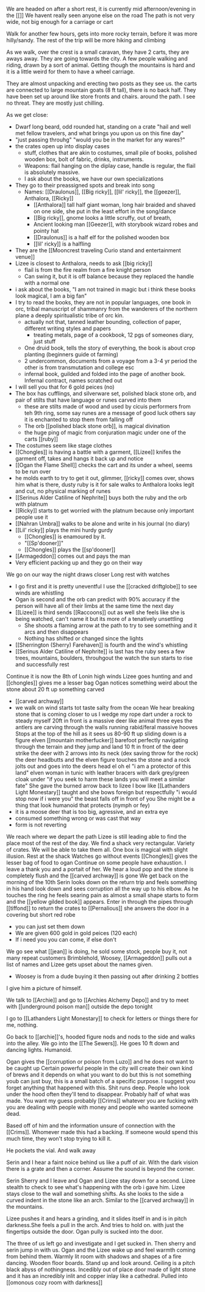 

We are headed on after a short rest, it is currently mid afternoon/evening in the [[]]
We havent really seen anyone else on the road
The path is not very wide, not big enough for a carriage or cart

Walk for another few hours, gets into more rocky terrain, before it was more hilly/sandy. The rest of the trip will be more hiking and climbing

As we walk, over the crest is a small caravan, they have 2 carts, they are aways away. They are going towards the city. A few people walking and riding, drawn by a sort of animal. Getting though the mountains is hard and it is a little weird for them to have a wheel carriage. 

They are almost unpacking and erecting two posts as they see us. the carts are connected to large mountain goats (8 ft tall), there is no back half. They have been set up around like store fronts and chairs. around the path. I see no threat. They are mostly just chilling.

As we get close:
*  Dwarf long beard, odd rounded hat, standing on a crate "hail and well met fellow travelers, and what brings you upon us on this fine day"
*  "just passing throuhg" "would you be in the market for any wares?"
*  the crates open up into display cases
	* stuff, clothes that are akin to costumes, small pile of books, polished wooden box, bolt of fabric, drinks, instruments.
	*  Weapons: flail hanging on the diplay case, handle is regular, the flail is absolutely massive. 
	*  I ask about the books, we have our own specializations
* They go to their preassigned spots and break into song
	* Names: [[Draulonus]], [[Big ricky]], [[lil' ricky]], the [[geezer]], Anthalora, [[Ricky]]
		* [[Anthalora]] tall half giant woman, long hair braided and shaved on one side, she put in the least effort in the song/dance
		* [[Big ricky]], gnome looks a little scruffy, out of breath, 
		* Ancient looking man [[Geezer]], with storybook wizard robes and pointy hat
		* [[Draulonus]] is a half elf for the polished wooden box
		* [[lil' ricky]] is a halfling
* They are the [[Mooncrest traveling Curio stand and entertainment venue]]
*  Lizee is closest to Anthalora, needs to ask [[big ricky]]
	* flail is from the fire realm from a fire knight person
	* Can swing it, but it is off balance because they replaced the handle with a normal one
*  i ask about the books, "I am not trained in magic but i think these books look magical, I am a big fan"
* I try to read the books, they are not in popular languages, one book in orc, tribal manuscript of shammanry from the wanderers of the northern plane a deeply spiritualistic tribe of orc kin. 
	* actually not that, tanned leather bounding, collection of paper, different writing styles and papers
		* treating metals, page of a cookbook, 12 pgs of someones diary, just stuff
	* One druid book, tells the story of everything, the book is about crop planting (beginners guide ot farming)
	* 2 undercommon, documents from a voyage from a 3-4 yr period the other is from transmutation and college esc
	* infernal book, guilded and folded into the page of another book. Infernal contract, names scratched out
*  I will sell you that for 6 gold peices (no)
*  The box has cufflings, and silverware set, polished black stone orb, and pair of stilts that have language or runes carved into them
	* these are stilts made of wood and used by cicuis performers from teh 9th ring, some say runes are a message of good luck others say it is enchanted to stop them from falling off
	* The orb [[polished black stone orb]], is magical divination
	* the huge ping of magic from conjuration magic under one of the carts [[ruby]]
* The costumes seem like stage clothes
* [[Chongles]] is having a battle with a garment, [[Lizee]] knifes the garment off, takes and hangs it back up and notice
* [[Ogan the Flame Shell]] checks the cart and its under a wheel, seems to be run over
* he molds earth to try to get it out, glimmer, [[ricky]] comes over, shows him what is there, dusty ruby is it for sale walks to Anthalora looks legit and cut, no physical marking of runes
* [[Serinus Alder Catiline of Nephrite]] buys both the ruby and the orb with platnum
* [[Ricky]] starts to get worried with the platnum because only important people use it
* [[Nahran Umbra]] walks to be alone and write in his journal (no diary)
* [[Lil' ricky]] plays the mini hurdy gurdy
	* [[Chongles]] is enamoured by it.
	* "[[Sp'dooner]]"
	* [[Chongles]] plays the [[sp'dooner]]
* [[Armageddon]] comes out and pays the man
* Very efficient packing up and they go on their way

We go on our way the night draws closer
Long rest with watches
* I go first and it is pretty uneventful I use the [[cracked driftglobe]] to see winds are whistling
* Ogan is second and the orb can predict with 90% accuracy if the person will have all of their limbs at the same time the next day
* [[Lizee]] is third sends [[Raccoons]] out as well she feels like she is being watched, can't name it but its more of a tenatively unsettling
	* She shoots a flaming arrow at the path to try to see something and it arcs and then disappears
	* Nothing has shifted or changed since the lights
* [[Sherrington (Sherry) Farehaven]] is fourth and the wind's whistling
* [[Serinus Alder Catiline of Nephrite]] is last has the ruby sees a few trees, mountains, boulders, throuhgout the watch the sun starts to rise and successfully rest

Continue it is now the 8th of Lonin high winds
Lizee goes hunting and and [[chongles]] gives me a lesser bag
Ogan notices something weird about the stone about 20 ft up something carved
* [[carved archway]]
* we walk on
wind starts tot taste salty from the ocean
We hear breaking stone that is coming closer to us
I wedge my rope dart under a rock to steady myself
20ft in front is a massive deer like animal three eyes the antlers are carving through the walls running rabid/feral massive hooves
Stops at the top of the hill as it sees us 80-90 ft up sliding down is a figure elven [[mountain motherfucker]] barefoot perfectly navigating through the terrain and they jump and land 10 ft in front of the deer strike the deer with 2 arrows into its neck
(dex saving throw for the rock)
the deer headbutts and the elven figure touches the stone and a rock jolts out and goes into the deers head el oh el
"i am a protector of this land" elven woman in tunic with leather bracers with dark grey/green cloak under
"if you seek to harm these lands you will meet a similar fate"
She gave the burned arrow back to lizee
I bow like [[Lathanders Light Monestary]] taught and she bows foreign but respectfully "i would stop now if i were you" 
the beast falls off in front of you
She might be a thing that look humanoid that protects (nymph or fey)
* it is a moose deer that is too big, agressive, and an extra eye
* consumed something wrong or was cast that way
* form is not reverting

We reach where we depart the path
Lizee is still leading able to find the place most of the rest of the day. We find a shack very rectangular. Variety of crates. 
We will be able to take them all. One box is magical with slight illusion.
Rest at the shack
Watches go without events
[[Chongles]] gives the lesser bag of food to ogan
Continue on some people have exhaustion.
I leave a thank you and a portait of her. We hear a loud pop and the stone is completely flush and the [[carved archway]] is gone
We get back on the morning of the 10th
Serin looks down on the return trip and feels something in his hand look down and sees corruption all the way up to his elbow.
As he touches the ring he feels searing pain as almost a small shape starts to form and the [[yellow gilded book]] appears.
Enter in through the pipes through [[tiffond]] to return the crates to [[Pernalious]] she answers the door in a covering but short red robe 
*  you can just set them down
* We are given 600 gold in gold peices (120 each)
* If i need you you can come, if else don't

We go see what [[jean]] is doing, he sold some stock, people buy it, not many repeat customers
Brimblehold, Woosey, [[Armageddon]] pulls out a list of names and Lizee gets upset about the names given.
* Woosey is from a dude buying it then passing out after drinking 2 bottles

I give him a picture of himself. 

We talk to [[Archie]] and go to [[Archies Alchemy Depo]] and try to meet with [[underground poison man]] outside the depo tonight

I go to [[Lathanders Light Monestary]] to check for letters or things there for me, nothing.

Go back to [[archie]]'s, hooded figure nods and nods to the side and walks into the alley. We go into the [[The Sewers]]. He goes 10 ft down and dancing lights. Humanoid. 

Ogan gives the [[corruption or poison from Luzo]] and he does not want to be caught up
Certain powerful people in the city will create their own kind of brews and it depends on what you want to do but this is not something youb can just buy, this is a small batch of a specific purpose. I suggest you forget anything that happened with this. Shit runs deep. People who look under the hood often they'll tend to disappear. Probably half of what was made. You want my guess probably [[Crims]] whatever you are fucking with you are dealing with people with money and people who wanted someone dead. 

Based off of him and the information unsure of connection with the [[Crims]]. Whomever made this had a backing. If someone would spend this much time, they won't stop trying to kill it. 

He pockets the vial. And walk away

Serin and I hear a faint noice behind us like a puff of air. With the dark vision there is a grate and then a corner. Assume the sound is beyond the corner. 

Serin Sherry and I leave and Ogan and Lizee stay down for a second. Lizee stealth to check to see what's happening with the orb i gave him. Lizee stays close to the wall and something shifts. As she looks to the side a curved indent in the stone like an arch. Similar to the [[carved archway]] in the mountains.

Lizee pushes it and hears a grinding, and it slides itself in and is in pitch darkness.She feels a pull in the arch. And tries to hold on. with just the fingertips outside the door. Ogan pully is sucked into the door. 

The three of us left go and investigate and I get sucked in. Then sherry and serin jump in with us. 
Ogan and the Lizee wake up and feel warmth coming from behind them. Warmly lit room with shadows and shapes of a fire dancing. Wooden floor boards. Stand up and look around. Ceiling is a pitch black abyss of nothingness. Incedibly out of place door made of light stone and it has an incredibly inlit and copper inlay like a cathedral. Pulled into [[omonous cozy room with darkness]]